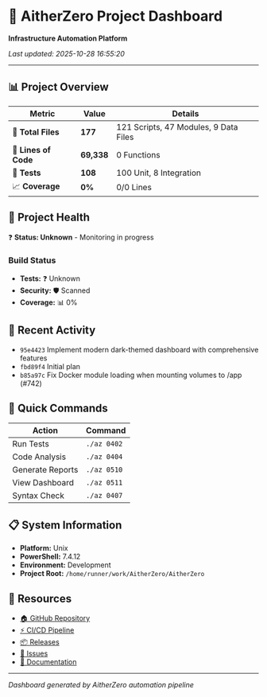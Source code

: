 # 🚀 AitherZero Project Dashboard

**Infrastructure Automation Platform**

*Last updated: 2025-10-28 16:55:20*

---

## 📊 Project Overview

| Metric | Value | Details |
|--------|-------|---------|
| 📁 **Total Files** | **177** | 121 Scripts, 47 Modules, 9 Data Files |
| 📝 **Lines of Code** | **69,338** | 0 Functions |
| 🧪 **Tests** | **108** | 100 Unit, 8 Integration |
| 📈 **Coverage** | **0%** | 0/0 Lines |

## 🎯 Project Health

❓ **Status: Unknown** - Monitoring in progress

### Build Status
- **Tests:** ❓ Unknown
- **Security:** 🛡️ Scanned
- **Coverage:** 📊 0%

## 🔄 Recent Activity

- `95e4423` Implement modern dark-themed dashboard with comprehensive features
- `fbd89f4` Initial plan
- `b85a97c` Fix Docker module loading when mounting volumes to /app (#742)

## 🎯 Quick Commands

| Action | Command |
|--------|---------|
| Run Tests | `./az 0402` |
| Code Analysis | `./az 0404` |
| Generate Reports | `./az 0510` |
| View Dashboard | `./az 0511` |
| Syntax Check | `./az 0407` |

## 📋 System Information

- **Platform:** Unix
- **PowerShell:** 7.4.12
- **Environment:** Development
- **Project Root:** `/home/runner/work/AitherZero/AitherZero`

## 🔗 Resources

- [🏠 GitHub Repository](https://github.com/wizzense/AitherZero)
- [⚡ CI/CD Pipeline](https://github.com/wizzense/AitherZero/actions)
- [📦 Releases](https://github.com/wizzense/AitherZero/releases)
- [🐛 Issues](https://github.com/wizzense/AitherZero/issues)
- [📖 Documentation](https://github.com/wizzense/AitherZero/wiki)

---

*Dashboard generated by AitherZero automation pipeline*
